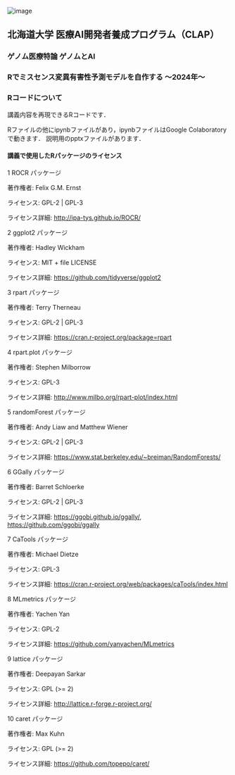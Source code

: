 ![image](https://github.com/tatsuruikeda/databox/assets/85558579/e67f55b7-55ff-4a1c-8d76-ccc6cf4bac65)
## 北海道大学 医療AI開発者養成プログラム（CLAP） ##
### ゲノム医療特論  ゲノムとAI ###
### Rでミスセンス変異有害性予測モデルを自作する 〜2024年〜 ###

### Rコードについて

講義内容を再現できるRコードです．

Rファイルの他にipynbファイルがあり，ipynbファイルはGoogle Colaboratoryで動きます．
説明用のpptxファイルがあります．


#### 講義で使用したRパッケージのライセンス ####

1 ROCR パッケージ

著作権者: Felix G.M. Ernst

ライセンス: GPL-2 | GPL-3

ライセンス詳細: http://ipa-tys.github.io/ROCR/

2 ggplot2 パッケージ

著作権者: Hadley Wickham

ライセンス: MIT + file LICENSE

ライセンス詳細: https://github.com/tidyverse/ggplot2

3 rpart パッケージ

著作権者: Terry Therneau

ライセンス: GPL-2 | GPL-3

ライセンス詳細: https://cran.r-project.org/package=rpart

4 rpart.plot パッケージ

著作権者: Stephen Milborrow

ライセンス: GPL-3

ライセンス詳細: http://www.milbo.org/rpart-plot/index.html

5 randomForest パッケージ

著作権者: Andy Liaw and Matthew Wiener

ライセンス: GPL-2 | GPL-3

ライセンス詳細: https://www.stat.berkeley.edu/~breiman/RandomForests/

6 GGally パッケージ

著作権者: Barret Schloerke

ライセンス: GPL-2 | GPL-3

ライセンス詳細: https://ggobi.github.io/ggally/, https://github.com/ggobi/ggally

7 CaTools パッケージ

著作権者: Michael Dietze

ライセンス: GPL-3

ライセンス詳細: https://cran.r-project.org/web/packages/caTools/index.html

8 MLmetrics パッケージ

著作権者: Yachen Yan

ライセンス: GPL-2

ライセンス詳細: https://github.com/yanyachen/MLmetrics

9 lattice パッケージ

著作権者: Deepayan Sarkar

ライセンス: GPL (>= 2)

ライセンス詳細: http://lattice.r-forge.r-project.org/

10 caret パッケージ

著作権者: Max Kuhn

ライセンス: GPL (>= 2)

ライセンス詳細: https://github.com/topepo/caret/
